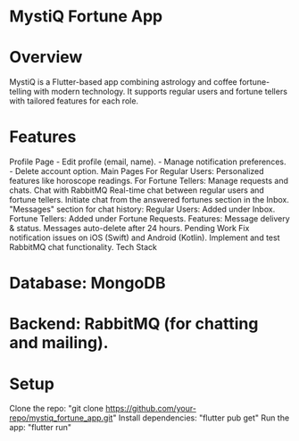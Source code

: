 # MystiQ Fortune App
# Overview
MystiQ is a Flutter-based app combining astrology and coffee fortune-telling with modern technology. It supports regular users and fortune tellers with tailored features for each role.

# Features
Profile Page
    - Edit profile (email, name).
    - Manage notification preferences.
    - Delete account option.
Main Pages
    For Regular Users: Personalized features like horoscope readings.
    For Fortune Tellers: Manage requests and chats.
    Chat with RabbitMQ
    Real-time chat between regular users and fortune tellers.
    Initiate chat from the answered fortunes section in the Inbox.
    "Messages" section for chat history:
    Regular Users: Added under Inbox.
    Fortune Tellers: Added under Fortune Requests.
Features:
    Message delivery & status.
    Messages auto-delete after 24 hours.
    Pending Work
    Fix notification issues on iOS (Swift) and Android (Kotlin).
    Implement and test RabbitMQ chat functionality.
    Tech Stack
# Database: MongoDB
# Backend: RabbitMQ (for chatting and mailing).


# Setup
Clone the repo: "git clone https://github.com/your-repo/mystiq_fortune_app.git"
Install dependencies: "flutter pub get"
Run the app: "flutter run"
